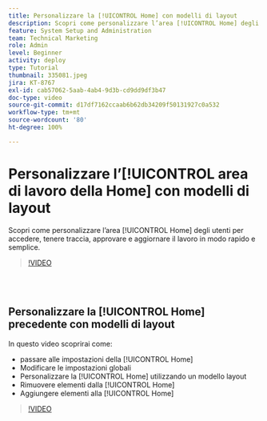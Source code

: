 ```yaml
---
title: Personalizzare la [!UICONTROL Home] con modelli di layout
description: Scopri come personalizzare l’area [!UICONTROL Home] degli utenti per accedere, tenere traccia, approvare e aggiornare il lavoro in modo rapido e semplice.
feature: System Setup and Administration
team: Technical Marketing
role: Admin
level: Beginner
activity: deploy
type: Tutorial
thumbnail: 335081.jpeg
jira: KT-8767
exl-id: cab57062-5aab-4ab4-9d3b-cd9dd9df3b47
doc-type: video
source-git-commit: d17df7162ccaab6b62db34209f50131927c0a532
workflow-type: tm+mt
source-wordcount: '80'
ht-degree: 100%

---
```


# Personalizzare l’[!UICONTROL area di lavoro della Home] con modelli di layout

Scopri come personalizzare l’area [!UICONTROL Home] degli utenti per accedere, tenere traccia, approvare e aggiornare il lavoro in modo rapido e semplice.

>[!VIDEO](https://video.tv.adobe.com/v/3432783/?quality=12&learn=on&enablevpops&captions=ita)

<br>
</br>

## Personalizzare la [!UICONTROL Home] precedente con modelli di layout

In questo video scoprirai come:

* passare alle impostazioni della [!UICONTROL Home]
* Modificare le impostazioni globali
* Personalizzare la [!UICONTROL Home] utilizzando un modello layout
* Rimuovere elementi dalla [!UICONTROL Home]
* Aggiungere elementi alla [!UICONTROL Home]

>[!VIDEO](https://video.tv.adobe.com/v/3432314/?quality=12&learn=on&enablevpops&captions=ita)
